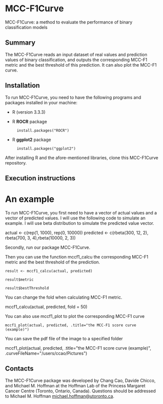 # MCC-F1Curve #

MCC-F1Curve: a method to evaluate the performance of binary classification models

## Summary ##

The MCC-F1Curve reads an input dataset of real values and prediction values of binary classification, and outputs the corresponding MCC-F1 metric and the best threshold of this prediction. It can also plot the MCC-F1 curve.

## Installation ##

To run MCC-F1Curve, you need to have the following programs and packages installed in your machine:

* R (version 3.3.3)
* R **ROCR** package

		install.packages("ROCR")

* R **ggplot2** package

		install.packages("ggplot2")

After installing R and the afore-mentioned libraries, clone this MCC-F1Curve repository.

## Execution instructions ##

# An example

To run MCC-F1Curve, you first need to have a vector of actual values and a vector of predicted values.
I will use the following code to simulate an example. I will use beta distribution to simulate the predicted value vector.

  actual <- c(rep(1, 1000), rep(0, 10000))
  predicted <- c(rbeta(300, 12, 2), rbeta(700, 3, 4),rbeta(10000, 2, 3))

Secondly, run our package MCC-F1Curve.

Then you can use the function mccf1_calcu the corresponding MCC-F1 metric and the best threshold of the prediction.

	result <- mccf1_calcu(actual, predicted)

	result$metric

	result$bestThreshold
	
You can change the fold when calculating MCC-F1 metric.
	
  mccf1_calcu(actual, predicted, fold = 50)
  
You can also use mccf1_plot to plot the corresponding MCC-F1 curve 

	mccf1_plot(actual, predicted, .title="the MCC-F1 score curve (example)")

You can save the pdf file of the image to a specified folder 

  mccf1_plot(actual, predicted, .title="the MCC-F1 score curve (example)", 
           .curveFileName="/users/ccao/Pictures")

## Contacts ##

The MCC-F1Curve package was developed by Chang Cao, Davide Chicco, and Michael M. Hoffman at the Hoffman Lab of the Princess Margaret Cancer Centre (Toronto, Ontario, Canada). Questions should be
addressed to Michael M. Hoffman <michael.hoffman@utoronto.ca>.
